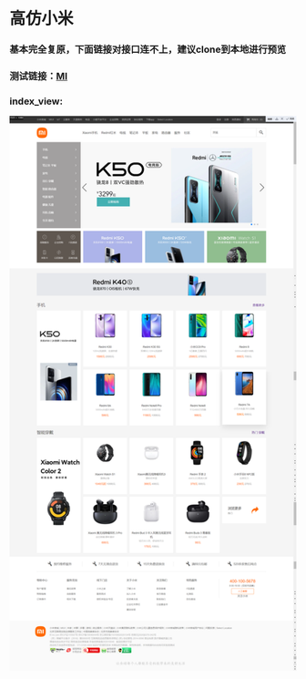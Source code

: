 # 高仿小米
### 基本完全复原，下面链接对接口连不上，建议clone到本地进行预览

### 测试链接：[MI](https://mi-86amzlh35-waylon06.vercel.app/)
### index_view:

![markdown picture](./index_img.png)
